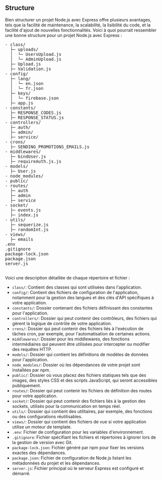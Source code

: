 
## <a name="structure"></a> Structure
Bien structurer un projet Node.js avec Express offre plusieurs avantages, tels que la facilité de maintenance, la scalabilité, la lisibilité du code, et la facilité d'ajout de nouvelles fonctionnalités. Voici à quoi pourrait ressembler une bonne structure pour un projet Node.js avec Express :
<pre>
- class/
  ├─ uploads/
  │  └─ UsersUpload.js
  │  └─ AdminUpload.js
  ├─ Upload.js
  ├─ Validation.js
- config/
  ├─ lang/
  │  └─ en.json
  │  └─ fr.json
  ├─ keys/
  │  └─ firebase.json
  ├─ app.js
- constants/
  ├─ RESPONSE_CODES.js
  ├─ RESPONSE_STATUS.js
- controllers/
  ├─ auth/
  ├─ admin/
  ├─ service/
- crons/
  ├─ SENDING_PROMOTIONS_EMAILS.js
- middlewares/
  ├─ bindUser.js
  ├─ requireAuth.js.js
- models/
  ├─ User.js
- node_modules/
- public/
- routes/
  ├─ auth
  ├─ admin
  ├─ service
- socket/
  ├─ events.js
  ├─ index.js
- utils/
  ├─ sequerize.js
  ├─ randomInt.js
- views/
  ├─ emails
.env
.gitignore
package-lock.json
package.json
server.js
  </pre>
  Voici une description détaillée de chaque répertoire et fichier :
  - `class/`: Contient des classes qui sont utilisées dans l'application.
- `config/`: Contient des fichiers de configuration de l'application, notamment pour la gestion des langues et des clés d'API spécifiques à votre application.
- `constants/`: Dossier contenant des fichiers définissant des constantes pour l'application.
- `controllers/`: Dossier qui peut contenir des contrôleurs, des fichiers qui gèrent la logique de contrôle de votre application.
- `crons/`: Dossier qui peut contenir des fichiers liés à l'exécution de tâches cron, par exemple, pour l'automatisation de certaines actions.
- `middlewares/`: Dossier pour les middlewares, des fonctions intermédiaires qui peuvent être utilisées pour intercepter ou modifier des requêtes HTTP.
- `models/`: Dossier qui contient les définitions de modèles de données pour l'application.
- `node_modules/`: Dossier où les dépendances de votre projet sont installées par npm.
- `public/`: Dossier où vous placez des fichiers statiques tels que des images, des styles CSS et des scripts JavaScript, qui seront accessibles publiquement.
- `routes/`: Dossier qui peut contenir les fichiers de définition des routes pour votre application.
- `socket/`: Dossier qui peut contenir des fichiers liés à la gestion des sockets, utilisés pour la communication en temps réel.
- `utils/`: Dossier qui contient des utilitaires, par exemple, des fonctions ou des configurations réutilisables.
- `views/`: Dossier qui contient des fichiers de vue si votre application utilise un moteur de template.
- `.env`: Fichier de configuration pour les variables d'environnement.
- `.gitignore`: Fichier spécifiant les fichiers et répertoires à ignorer lors de la gestion de version avec Git.
- `package-lock.json`: Fichier généré par npm pour fixer les versions exactes des dépendances.
- `package.json`: Fichier de configuration de Node.js listant les métadonnées du projet et les dépendances.
- `server.js`: Fichier principal où le serveur Express est configuré et démarré.